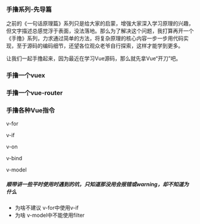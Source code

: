 ### 手撸系列-先导篇

之前的《一句话原理篇》系列只是给大家的启蒙，增强大家深入学习原理的兴趣，但文字描述总感觉浮于表面，没法落地。那么为了解决这个问题，我打算再开一个《手撸》系列，力求通过简单的方法，将复杂原理的核心内容一步一步用代码实现，至于源码的编码细节，还望各位观众老爷自行探索，这样才能学到更多。

​	让我们一起手撸起来，因为最近在学习Vue源码，那么就先拿Vue“开刀”吧。





### 手撸一个vuex

### 手撸一个vue-router

### 手撸各种Vue指令

v-for

v-if

v-on

v-bind

v-model



##### 顺带讲一些平时使用时遇到的坑，只知道那没用会报错或warning，却不知道为什么

- 为啥不建议 v-for中使用v-if
- 为啥 v-model中不能使用filter